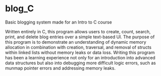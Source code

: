 # blog_C
Basic blogging system made for an Intro to C course

Written entirely in C, this program allows users to create, count, search, print, and delete blog entries over a simple text-based UI.
The purpose of this program is to demonstrate an understanding of dynamic memory allocation in combination with creation, traversal, and removal of structs within linked lists without memory leaks or data loss. Writing this program has been a learning experience not only for an introduction into advanced data structures but also into debugging more difficult logic errors, such as munmap pointer errors and addressing memory leaks.

